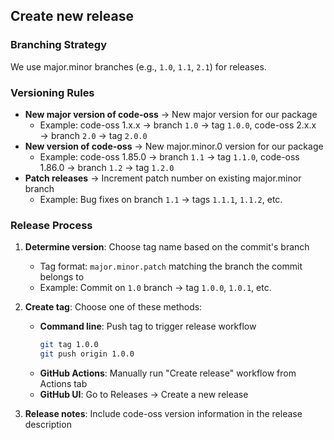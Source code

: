 ## Create new release

### Branching Strategy

We use major.minor branches (e.g., `1.0`, `1.1`, `2.1`) for releases.

### Versioning Rules

- **New major version of code-oss** → New major version for our package
  - Example: code-oss 1.x.x → branch `1.0` → tag `1.0.0`, code-oss 2.x.x → branch `2.0` → tag `2.0.0`
- **New version of code-oss** → New major.minor.0 version for our package
  - Example: code-oss 1.85.0 → branch `1.1` → tag `1.1.0`, code-oss 1.86.0 → branch `1.2` → tag `1.2.0`
- **Patch releases** → Increment patch number on existing major.minor branch
  - Example: Bug fixes on branch `1.1` → tags `1.1.1`, `1.1.2`, etc.

### Release Process

1. **Determine version**: Choose tag name based on the commit's branch
   - Tag format: `major.minor.patch` matching the branch the commit belongs to
   - Example: Commit on `1.0` branch → tag `1.0.0`, `1.0.1`, etc.

2. **Create tag**: Choose one of these methods:
   - **Command line**: Push tag to trigger release workflow
     ```bash
     git tag 1.0.0
     git push origin 1.0.0
     ```
   - **GitHub Actions**: Manually run "Create release" workflow from Actions tab
   - **GitHub UI**: Go to Releases → Create a new release

3. **Release notes**: Include code-oss version information in the release description

